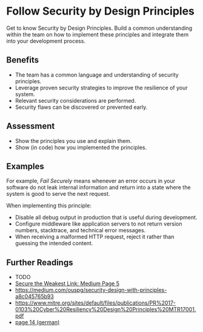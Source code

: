 # Follow Security by Design Principles

Get to know Security by Design Principles. Build a common understanding within the team on how to implement these principles and integrate them into your development process.

## Benefits

- The team has a common language and understanding of security principles.
- Leverage proven security strategies to improve the resilience of your system.
- Relevant security considerations are performed.
- Security flaws can be discovered or prevented early.

## Assessment

- Show the principles you use and explain them.
- Show (in code) how you implemented the principles.

## Examples

For example, *Fail Securely* means whenever an error occurs in your software do not leak internal information and return into a state where the system is good to serve the next request.

When implementing this principle:

- Disable all debug output in production that is useful during development.
- Configure middleware like application servers to not return version numbers, stacktrace, and technical error messages.
- When receiving a malformed HTTP request, reject it rather than guessing the intended content.

## Further Readings

- TODO
- [Secure the Weakest Link: Medium Page 5]()
- https://medium.com/ouspg/security-design-with-principles-a8c045765b93
- https://www.mitre.org/sites/default/files/publications/PR%2017-0103%20Cyber%20Resiliency%20Design%20Principles%20MTR17001.pdf
- [page 14 (german)](https://se-rwth.de/phdtheses/Diss-Hermerschmidt-Agile-Modellgetriebene-Entwicklung-von-Software-Security-and-Privacy.pdf)
